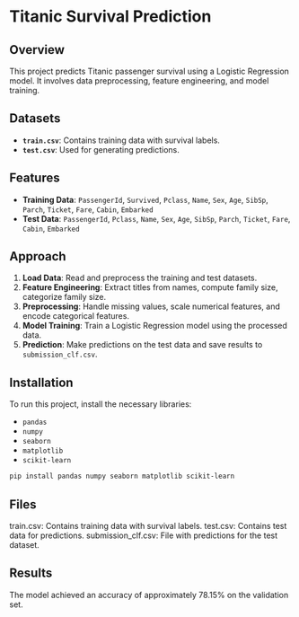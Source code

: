# Titanic Survival Prediction

## Overview
This project predicts Titanic passenger survival using a Logistic Regression model. It involves data preprocessing, feature engineering, and model training.

## Datasets
- **`train.csv`**: Contains training data with survival labels.
- **`test.csv`**: Used for generating predictions.

## Features
- **Training Data**: `PassengerId`, `Survived`, `Pclass`, `Name`, `Sex`, `Age`, `SibSp`, `Parch`, `Ticket`, `Fare`, `Cabin`, `Embarked`
- **Test Data**: `PassengerId`, `Pclass`, `Name`, `Sex`, `Age`, `SibSp`, `Parch`, `Ticket`, `Fare`, `Cabin`, `Embarked`

## Approach
1. **Load Data**: Read and preprocess the training and test datasets.
2. **Feature Engineering**: Extract titles from names, compute family size, categorize family size.
3. **Preprocessing**: Handle missing values, scale numerical features, and encode categorical features.
4. **Model Training**: Train a Logistic Regression model using the processed data.
5. **Prediction**: Make predictions on the test data and save results to `submission_clf.csv`.

## Installation
To run this project, install the necessary libraries:
- `pandas`
- `numpy`
- `seaborn`
- `matplotlib`
- `scikit-learn`

```bash
pip install pandas numpy seaborn matplotlib scikit-learn
```

## Files
  train.csv: Contains training data with survival labels.
  test.csv: Contains test data for predictions.
  submission_clf.csv: File with predictions for the test dataset.
  
## Results
The model achieved an accuracy of approximately 78.15% on the validation set.
